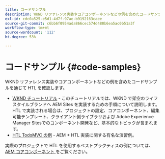 ```yaml
---
title: コードサンプル
description: WKND リファレンス実装やコアコンポーネントなどの例を含めたコードサンプルを通じて HTL を確認します。
exl-id: cdc0a525-e5d1-4d7f-97ae-b9192163caee
source-git-commit: c6bb6f0954ada866cec574d480b6ea5ac0b51a3f
workflow-type: tm+mt
source-wordcount: '112'
ht-degree: 53%

---
```



# コードサンプル {#code-samples}

WKND リファレンス実装やコアコンポーネントなどの例を含めたコードサンプルを通じて HTL を確認します。

* [WKND チュートリアル](https://experienceleague.adobe.com/en/docs/experience-manager-learn/getting-started-wknd-tutorial-develop/overview) - このチュートリアルでは、WKND で架空のライフスタイルブランドへ AEM Sites を実装するための手順について説明します。HTL で実装される場合は、プロジェクトの設定、コアコンポーネント、編集可能テンプレート、クライアント側ライブラリおよび Adobe Experience Manager Sitesでのコンポーネント開発など、基本的なトピックが含まれます。
* [HTL TodoMVC の例](https://github.com/Adobe-Marketing-Cloud/aem-htl-sample-todomvc) - AEM + HTL 実装に関する有名な演習例。

実際のプロジェクトで HTL を使用するベストプラクティスの例については、[AEM コアコンポーネント ](https://experienceleague.adobe.com/ja/docs/experience-manager-core-components/using/introduction) をご覧ください。
